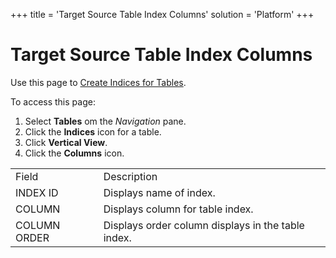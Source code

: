 +++
title = 'Target Source Table Index Columns'
solution = 'Platform'
+++

# Target Source Table Index Columns

<div class="use">

Use this page to [Create Indices for
Tables](../Use_Cases/Add_Rules_and_Indices_to_Tables#Create_Indices_for_Tables).

</div>

To access this page:

1.  Select <span style="font-weight: bold;">Tables</span> om the
    <span style="font-style: italic;">Navigation</span> pane.
2.  Click the <span style="font-weight: bold;">Indices</span> icon for a
    table.
3.  Click <span style="font-weight: bold;">Vertical View</span>.
4.  Click the <span style="font-weight: bold;">Columns</span> icon.

|              |                                                    |
| ------------ | -------------------------------------------------- |
| Field        | Description                                        |
| INDEX ID     | Displays name of index.                            |
| COLUMN       | Displays column for table index.                   |
| COLUMN ORDER | Displays order column displays in the table index. |
